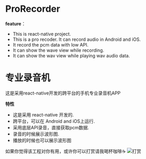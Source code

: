 # ProRecorder

**feature**：

* This is react-native project.
* This is a pro recoder. It can record audio in Android and iOS.
* It record the pcm data with low API.
* It can show the wave view while recording.
* It can show the wav view while playing wav audio data.

# 专业录音机
这是采用react-native开发的跨平台的手机专业录音机APP

**特性**

* 这是采用 react-native 开发的.
* 跨平台，可以在 Android and iOS上运行.
* 采用底层API录音，直接获取pcm数据.
* 录音的时候展示波形图.
* 播放的时候也可以展示波形图


如果你觉得该工程对你有用，或许你可以打赏请我喝杯咖啡☕️
![打赏](https://raw.githubusercontent.com/szuwest/szuwest.github.io/master/images/2018-02-21%20133111.jpg)

